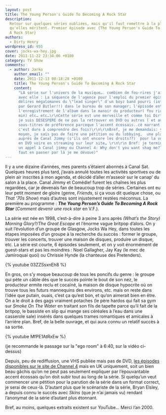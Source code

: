 ```yaml
---
layout: post
title: The Young Person's Guide To Becoming A Rock Star
description:
  Retour sur quelques séries oubliées, mais qu'il faut remettre à la place
  qu'elles méritent. Premier épisode avec {The Young Person's Guide To Becoming
  A Rock Star}
authors:
  - Dirty Henry
wordpress_id: 955
cover: jocks-wa-hey.jpg
date: 2011-11-22 23:34:06 +0100
category: TV Show
comments:
  - author: Jarko
    author_email: ""
    date: 2011-12-13 00:18:28 +0100
    title: The Young Person's Guide To Becoming A Rock Star
    content:
      "LA série sur l'univers de la musique…. combien de fou-rires j'ai pu avoir
      avec elle : La séquence de l'agence pour l'emploi du premier épisode, les
      délires mégalomanes du \"lead singer\" d'un boyz band pourri (interpréter
      par Gerard Butler!!) dans le bureau de son manager; l'épisode entier sur
      l'enregistrement de l'album dans le manoir du producteur( fou rire de 30
      min) etc… etc…\r\nCette série est une merveille et comme toi Dirty Henry
      je suis DESESPERE de ne pas la retrouver en DVD ou autres ( et avec les
      sous-titres de préférence parceque l'accent écossais..cé marrant mais
      c'est dure à comprendre des fois)\r\n\r\nBref, je me demandais: ya pas
      moyen, je sais pas de faire une pétition ou du lobbying,  une place tahir
      auprès de Canal Jimmy (s'ils ont encore les droits??)  pour la voir sortir
      en DVD voire en streaming sur leur site… \r\n\r\n Bref: je terminerai par
      un appel à Canal jimmy ou Channel 4: Why don't you want shag me?? (si il
      faut en passer par là je me dévoue)"
---
```


Il y a une dizaine d’années, mes parents s’étaient abonnés à Canal Sat. Quelques
heures plus tard, j’avais annulé toutes les activités sportives ou de plein air
inscrites à mon agenda, et décidé d’aller m’asseoir sur le canap’ du salon à la
place. Canal Jimmy et Comédie! furent les chaînes les plus regardées, car je
devenais fan de beaucoup trop de séries. Certaines ont eu leur petit moment de
gloire (genre, _Friends_, si ça vous dit quelque chose, ou _That '70s Show_)
mais d’autres sont injustement restées méconnus. La première au programme :
**_The Young Person’s Guide To Becoming A Rock Star_** (_Comment devenir une
rock star_ en V.F.).

La série est née en 1998, c’est-à-dire à peine 3 ans après _(What’s the Story)
Morning Glory?/The Great Escape_ et l’énorme vague britpop d’alors. On y suit
l’évolution d’un groupe de Glasgow, Jocks Wa Hey, dans toutes les étapes
imposées d’un groupe à la recherche du succès : former le groupe, trouver les
concerts, trouver une maison de disques, produire un disque, etc. La série est
courte, 6 épisodes seulement, et on y voit énormément de guest-stars et pas les
moindres : Noel Gallagher, Jay Kay (le mec de Jamiroquai quoi) ou Chrissie Hynde
(la chanteuse des Pretenders).

{% youtube 03ZZSsxnEh8 %}

En gros, on s’y moque beaucoup de tous les poncifs du genre : le groupe qui pète
un câble dès que le succès pointe le bout de son nez, le producteur ermite reclu
et cocaïné, la maison de disque hypocrite où on trouve tous les futurs
mannequins des environs, etc. mais on reste dans l’idée que putain, ouais, c’est
ça qu’est bon, et qu’on aimerait bien en être. On a le droit à des gags vraiment
potaches (le père hardos qui fait sa gym sur _Smoke On The Water_ en traitant
son fils de tapette parce qu’il fait de la britpop, le bassiste en slip qui
mange ses céréales à l’eau dans une casserole sale) insérés dans quelques trames
romantiques et amicales à l’arrière plan. Bref, de la belle ouvrage, et qui aura
connu un relatif succès à sa sortie.

{% youtube MfPE1AtRxEw %}

(je recommande le passage sur la "ego room" à 6:40, sur la vidéo ci-dessus)

Depuis, peu de rediffusion, une VHS publiée mais pas de DVD,
[les épisodes disponibles sur le site de Channel 4](http://www.channel4.com/programmes/young-persons-guide-to-becoming-a-rock-star/4od)
mais en UK uniquement, soit un bien beau gâchis qu’on ne peut pas seulement
expliquer par l’épouvantable accent écossais qu’on doit subir tout au long de la
série. Si quelqu’un veut commencer une pétition pour la parution de la série
dans un format correct, je serai de ceux-là. D’autant plus que le scénariste de
la série, Bryan Elsley, a depuis connu le succès avec _Skins_ (que je n’ai
jamais vu) rendant l’anonymat de la série d’autant plus étonnant.

Bref, au moins, quelques extraits existent sur YouTube… Merci l’an 2000.
